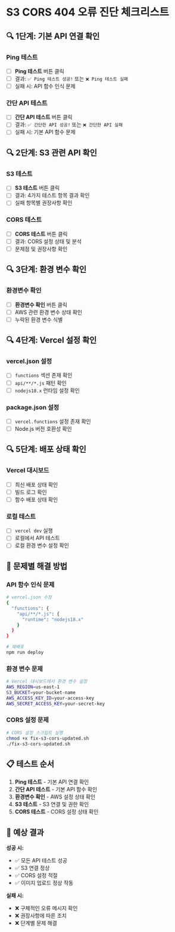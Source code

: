 # S3 CORS 404 오류 진단 체크리스트

## 🔍 1단계: 기본 API 연결 확인

### Ping 테스트
- [ ] **Ping 테스트** 버튼 클릭
- [ ] 결과: `✅ Ping 테스트 성공!` 또는 `❌ Ping 테스트 실패`
- [ ] 실패 시: API 함수 인식 문제

### 간단 API 테스트
- [ ] **간단 API 테스트** 버튼 클릭
- [ ] 결과: `✅ 간단한 API 성공!` 또는 `❌ 간단한 API 실패`
- [ ] 실패 시: 기본 API 함수 문제

## 🔍 2단계: S3 관련 API 확인

### S3 테스트
- [ ] **S3 테스트** 버튼 클릭
- [ ] 결과: 4가지 테스트 항목 결과 확인
- [ ] 실패 항목별 권장사항 확인

### CORS 테스트
- [ ] **CORS 테스트** 버튼 클릭
- [ ] 결과: CORS 설정 상태 및 분석
- [ ] 문제점 및 권장사항 확인

## 🔍 3단계: 환경 변수 확인

### 환경변수 확인
- [ ] **환경변수 확인** 버튼 클릭
- [ ] AWS 관련 환경 변수 상태 확인
- [ ] 누락된 환경 변수 식별

## 🔍 4단계: Vercel 설정 확인

### vercel.json 설정
- [ ] `functions` 섹션 존재 확인
- [ ] `api/**/*.js` 패턴 확인
- [ ] `nodejs18.x` 런타임 설정 확인

### package.json 설정
- [ ] `vercel.functions` 설정 존재 확인
- [ ] Node.js 버전 호환성 확인

## 🔍 5단계: 배포 상태 확인

### Vercel 대시보드
- [ ] 최신 배포 상태 확인
- [ ] 빌드 로그 확인
- [ ] 함수 배포 상태 확인

### 로컬 테스트
- [ ] `vercel dev` 실행
- [ ] 로컬에서 API 테스트
- [ ] 로컬 환경 변수 설정 확인

## 🚨 문제별 해결 방법

### API 함수 인식 문제
```bash
# vercel.json 수정
{
  "functions": {
    "api/**/*.js": {
      "runtime": "nodejs18.x"
    }
  }
}

# 재배포
npm run deploy
```

### 환경 변수 문제
```bash
# Vercel 대시보드에서 환경 변수 설정
AWS_REGION=us-east-1
S3_BUCKET=your-bucket-name
AWS_ACCESS_KEY_ID=your-access-key
AWS_SECRET_ACCESS_KEY=your-secret-key
```

### CORS 설정 문제
```bash
# CORS 설정 스크립트 실행
chmod +x fix-s3-cors-updated.sh
./fix-s3-cors-updated.sh
```

## 📋 테스트 순서

1. **Ping 테스트** - 기본 API 연결 확인
2. **간단 API 테스트** - 기본 API 함수 확인
3. **환경변수 확인** - AWS 설정 상태 확인
4. **S3 테스트** - S3 연결 및 권한 확인
5. **CORS 테스트** - CORS 설정 상태 확인

## 🎯 예상 결과

**성공 시:**
- ✅ 모든 API 테스트 성공
- ✅ S3 연결 정상
- ✅ CORS 설정 적절
- ✅ 이미지 업로드 정상 작동

**실패 시:**
- ❌ 구체적인 오류 메시지 확인
- ❌ 권장사항에 따른 조치
- ❌ 단계별 문제 해결
